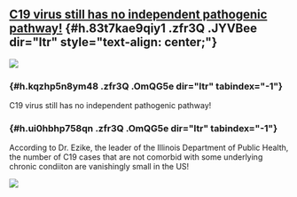 
[C19 virus still has no independent pathogenic pathway!](https://youtu.be/qp0afdBUzis) {#h.83t7kae9qiy1 .zfr3Q .JYVBee dir="ltr" style="text-align: center;"}
--------------------------------------------------------------------------------------

[![](https://lh5.googleusercontent.com/S1FzdnZ6IDAPCZC0HSE9_go9EnU6tlQyFspTZNB9ff4jzIcf1LsFCM4JkF8AC5_3SBP7MoNkM_5fPFqn7WXsw7fTBu5ohXZO_elJvAqgzfzg19HbVTo=w1280)](https://www.google.com/url?q=https%3A%2F%2Fredcap.med.usc.edu%2Fsurveys%2F%3Fs%3DJ7KEL4YTKT&sa=D&sntz=1&usg=AFQjCNGgmJPVlIxKzdq9Pd16K5HC0kstRQ)

###  {#h.kqzhp5n8ym48 .zfr3Q .OmQG5e dir="ltr" tabindex="-1"}

[](#h.kqzhp5n8ym48)

C19 virus still has no independent pathogenic pathway!

###  {#h.ui0hbhp758qn .zfr3Q .OmQG5e dir="ltr" tabindex="-1"}

[](#h.ui0hbhp758qn)

According to Dr. Ezike, the leader of the Illinois Department of Public
Health, the number of C19 cases that are not comorbid with some
underlying chronic condiiton are vanishingly small in the US!

![](https://lh4.googleusercontent.com/tIRZ7EfL23waDLx9s04YLk-_oFq74MHwh9GnAd5zR5VFRBVLtPsBKdyvjWpw7D-AsU0AYUUYNw=w1280)
